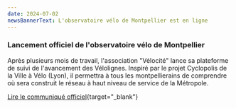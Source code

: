 ```yaml
---
date: 2024-07-02
newsBannerText: L'observatoire vélo de Montpellier est en ligne
---
```


### Lancement officiel de l'observatoire vélo de Montpellier
Après plusieurs mois de travail, l'association "Vélocité" lance sa plateforme de suivi de l'avancement des Vélolignes. Inspiré par le projet Cyclopolis de la Ville à Vélo (Lyon), il permettra à tous les montpellierains de comprendre où sera construit le réseau à haut niveau de service de la Métropole.

[Lire le communiqué officiel](https://www.velocite-montpellier.fr/){target="_blank"}